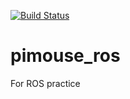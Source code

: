 [![Build Status](https://travis-ci.org/q14035/pimouse_ros.svg?branch=master)](https://travis-ci.org/q14035/pimouse_ros)

# pimouse_ros
For ROS practice
